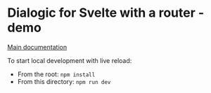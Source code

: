 # Dialogic for Svelte with a router - demo

[Main documentation](../../README.md)

To start local development with live reload:

* From the root: `npm install`
* From this directory: `npm run dev`
